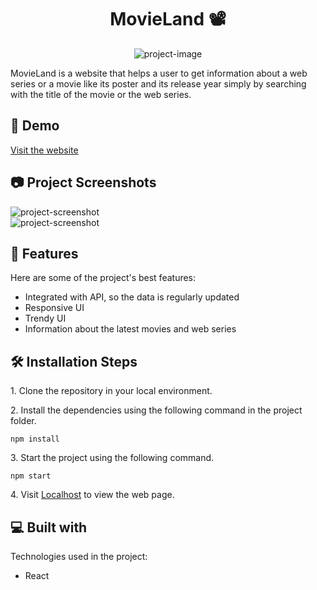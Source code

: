 <h1 align="center" id="title">MovieLand 📽️</h1>

<p align="center"><img src="https://socialify.git.ci/niharika1102/movie-app/image?description=1&descriptionEditable=A%20website%20to%20get%20information%20about%20a%20movie%20or%20web%20series%20simply%20by%20searching%20its%20name.&font=Raleway&forks=1&language=1&logo=https%3A%2F%2Fi.imgur.com%2FkOn7BJJ.png&name=1&owner=1&pattern=Circuit%20Board&pulls=1&stargazers=1&theme=Light" alt="project-image"></p>

<p id="description">MovieLand is a website that helps a user to get information about a web series or a movie like its poster and its release year simply by searching with the title of the movie or the web series.</p>

<h2>🚀 Demo</h2>

[Visit the website](https://main--golden-salmiakki-131c76.netlify.app/)

<h2>📷 Project Screenshots</h2>

<img src="https://i.imgur.com/ARzVBoc.png" alt="project-screenshot">
<br>
<img src="https://i.imgur.com/YjXnxHQ.png" alt="project-screenshot">

<h2>🧐 Features</h2>

Here are some of the project's best features:

*   Integrated with API, so the data is regularly updated
*   Responsive UI
*   Trendy UI
*   Information about the latest movies and web series

<h2>🛠️ Installation Steps</h2>

<p>1. Clone the repository in your local environment.</p>

<p>2. Install the dependencies using the following command in the project folder.</p>

```
npm install
```

<p>3. Start the project using the following command.</p>

```
npm start
```

<p>4. Visit <a href="http://localhost:3000">Localhost</a> to view the web page.</p>

  
  
<h2>💻 Built with</h2>

Technologies used in the project:

*   React
